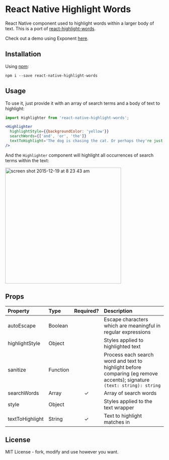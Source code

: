 # React Native Highlight Words
React Native component used to highlight words within a larger body of text. This is a port of [react-highlight-words](https://github.com/bvaughn/react-highlight-words).

Check out a demo using Exponent [here](https://getexponent.com/@clauderic/react-native-highlight-words).

## Installation
Using [npm](https://www.npmjs.com/package/react-native-highlight-words):
```
npm i --save react-native-highlight-words
```

## Usage

To use it, just provide it with an array of search terms and a body of text to highlight:

```jsx
import Highlighter from 'react-native-highlight-words';

<Highlighter
  highlightStyle={{backgroundColor: 'yellow'}}
  searchWords={['and', 'or', 'the']}
  textToHighlight='The dog is chasing the cat. Or perhaps they're just playing?'
/>
```

And the `Highlighter` component will highlight all occurrences of search terms within the text:

<img width="368" alt="screen shot 2015-12-19 at 8 23 43 am" src="https://cloud.githubusercontent.com/assets/29597/11914033/e3c319f6-a629-11e5-896d-1a5ce22c9ea2.png">


## Props

| Property        | Type          | Required? | Description                                                                                                             |
|:----------------|:--------------|:---------:|:------------------------------------------------------------------------------------------------------------------------|
| autoEscape      | Boolean       |           | Escape characters which are meaningful in regular expressions                                                           |
| highlightStyle  | Object        |           | Styles applied to highlighted text                                                                                      |
| sanitize        | Function      |           | Process each search word and text to highlight before comparing (eg remove accents); signature `(text: string): string` |
| searchWords     | Array<String> |     ✓     | Array of search words                                                                                                   |
| style           | Object        |           | Styles applied to the text wrapper                                                                                      |
| textToHighlight | String        |     ✓     | Text to highlight matches in                                                                                            |


## License
MIT License - fork, modify and use however you want.
